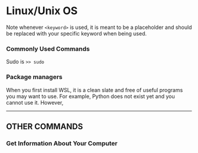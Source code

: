 # Linux/Unix OS
Note whenever ```<keyword>``` is used, it is meant to be a placeholder and should be replaced with your specific keyword when being used. 

### Commonly Used Commands
Sudo is 
```>> sudo``` 


### Package managers
When you first install WSL, it is a clean slate and free of useful programs you may want to use. For example, Python does not exist yet and you cannot use it. However, 

---
OTHER COMMANDS
---
### Get Information About Your Computer


### 
